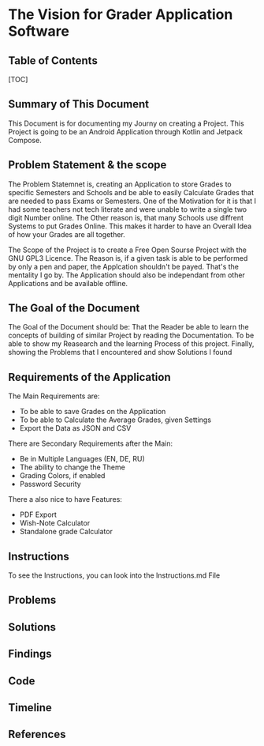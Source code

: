 # The Vision for Grader Application Software

## Table of Contents

[TOC]

## Summary of This Document

This Document is for documenting my Journy on creating a Project. This Project is going to be an
Android Application through Kotlin and Jetpack Compose.

## Problem Statement & the scope

The Problem Statemnet is, creating an Application to store Grades to specific Semesters and Schools
and be able to easily Calculate Grades that are needed to pass Exams or Semesters. One of the
Motivation for it is that I had some teachers not tech literate and were unable to write a single
two digit Number online. The Other reason is, that many Schools use diffrent Systems to put Grades
Online. This makes it harder to have an Overall Idea of how your Grades are all together.

The Scope of the Project is to create a Free Open Sourse Project with the GNU GPL3 Licence. The
Reason is, if a given task is able to be performed by only a pen and paper, the Applcation shouldn't
be payed. That's the mentality I go by. The Application should also be independant from other
Applications and be available offline.

## The Goal of the Document

The Goal of the Document should be: That the Reader be able to learn the concepts of building of
similar Project by reading the Documentation. To be able to show my Reasearch and the learning
Process of this project. Finally, showing the Problems that I encountered and show Solutions I found

## Requirements of the Application

The Main Requirements are:

- To be able to save Grades on the Application
- To be able to Calculate the Average Grades, given Settings
- Export the Data as JSON and CSV

There are Secondary Requirements after the Main:

- Be in Multiple Languages (EN, DE, RU)
- The ability to change the Theme
- Grading Colors, if enabled
- Password Security

There a also nice to have Features:

- PDF Export
- Wish-Note Calculator
- Standalone grade Calculator

## Instructions

To see the Instructions, you can look into the Instructions.md File

## Problems

## Solutions

## Findings

## Code

## Timeline

## References
